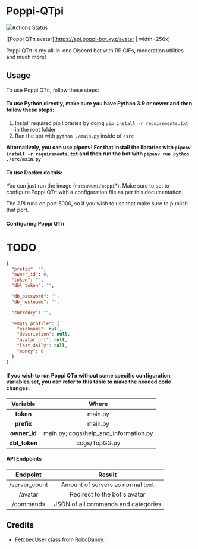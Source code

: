 ﻿# Poppi-QTpi
[![Actions Status](https://github.com/NatsumiHB/Poppi-QTpi/workflows/Publish%20Docker%20image/badge.svg)](https://github.com/NatsumiHB/Poppi-QTpi/actions)

![Poppi QTπ avatar](https://api.poppi-bot.xyz/avatar | width=256x)

Poppi QTπ is my all-in-one Discord bot with RP GIFs, moderation utilities and much more!

## Usage
To use Poppi QTπ, follow these steps:

#### To use Python directly, make sure you have Python 3.9 or newer and then follow these steps:
1. Install required pip libraries by doing `pip install -r requirements.txt` in the root folder
2. Run the bot with `python ./main.py` inside of `/src`

**Alternatively, you can use pipenv! For that install the libraries with `pipenv install -r requirements.txt`
and then run the bot with `pipenv run python ./src/main.py`**

#### To use Docker do this:
You can just run the image (`natsuwumi/poppi`*). Make sure to set to configure Poppi QTπ with a configuration file as per this documentation.

The API runs on port 5000, so if you wish to use that make sure to publish that port.

#### Configuring Poppi QTπ
# TODO
```json
{
  "prefix": "",
  "owner_id": 0,
  "token": "",
  "dbl_token": "",

  "db_password": "",
  "db_hostname": "",

  "currency": "",

  "empty_profile": {
    "nickname": null,
    "description": null,
    "avatar_url": null,
    "last_daily": null,
    "money": 0
  }
}
```

#### If you wish to run Poppi QTπ without some specific configuration variables set, you can refer to this table to make the needed code changes:
| Variable      | Where                                 |
| :-----------: | :-----------------------------------: |
| **token**     | main.py                               |
| **prefix**    | main.py                               |
| **owner_id**  | main.py; cogs/help_and_information.py |
| **dbl_token** | cogs/TopGG.py                         |

#### API Endpoints
| Endpoint      | Result                              |
| :-----------: | :---------------------------------: |
| /server_count | Amount of servers as normal text    |
| /avatar       | Redirect to the bot's avatar        |
| /commands     | JSON of all commands and categories |

## Credits
-  FetchedUser class from [RoboDanny](https://github.com/Rapptz/RoboDanny/blob/18b92ae2f53927aedebc25fb5eca02c8f6d7a874/cogs/meta.py#L21). 
